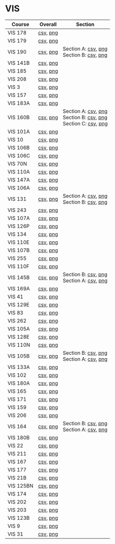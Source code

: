 # VIS

| Course | Overall | Section |
| ------ | ------- | ------- |
| VIS 178 | [csv](https://github.com/UCSD-Historical-Enrollment-Data/2024Spring/blob/main/overall/VIS%20178.csv), [png](https://raw.githubusercontent.com/UCSD-Historical-Enrollment-Data/2024Spring/main/plot_overall/VIS%20178.png) |  |
| VIS 179 | [csv](https://github.com/UCSD-Historical-Enrollment-Data/2024Spring/blob/main/overall/VIS%20179.csv), [png](https://raw.githubusercontent.com/UCSD-Historical-Enrollment-Data/2024Spring/main/plot_overall/VIS%20179.png) |  |
| VIS 190 | [csv](https://github.com/UCSD-Historical-Enrollment-Data/2024Spring/blob/main/overall/VIS%20190.csv), [png](https://raw.githubusercontent.com/UCSD-Historical-Enrollment-Data/2024Spring/main/plot_overall/VIS%20190.png) | Section A: [csv](https://github.com/UCSD-Historical-Enrollment-Data/2024Spring/blob/main/section/VIS%20190_A.csv), [png](https://raw.githubusercontent.com/UCSD-Historical-Enrollment-Data/2024Spring/main/plot_section/VIS%20190_A.png)<br>Section B: [csv](https://github.com/UCSD-Historical-Enrollment-Data/2024Spring/blob/main/section/VIS%20190_B.csv), [png](https://raw.githubusercontent.com/UCSD-Historical-Enrollment-Data/2024Spring/main/plot_section/VIS%20190_B.png) |
| VIS 141B | [csv](https://github.com/UCSD-Historical-Enrollment-Data/2024Spring/blob/main/overall/VIS%20141B.csv), [png](https://raw.githubusercontent.com/UCSD-Historical-Enrollment-Data/2024Spring/main/plot_overall/VIS%20141B.png) |  |
| VIS 185 | [csv](https://github.com/UCSD-Historical-Enrollment-Data/2024Spring/blob/main/overall/VIS%20185.csv), [png](https://raw.githubusercontent.com/UCSD-Historical-Enrollment-Data/2024Spring/main/plot_overall/VIS%20185.png) |  |
| VIS 208 | [csv](https://github.com/UCSD-Historical-Enrollment-Data/2024Spring/blob/main/overall/VIS%20208.csv), [png](https://raw.githubusercontent.com/UCSD-Historical-Enrollment-Data/2024Spring/main/plot_overall/VIS%20208.png) |  |
| VIS 3 | [csv](https://github.com/UCSD-Historical-Enrollment-Data/2024Spring/blob/main/overall/VIS%203.csv), [png](https://raw.githubusercontent.com/UCSD-Historical-Enrollment-Data/2024Spring/main/plot_overall/VIS%203.png) |  |
| VIS 157 | [csv](https://github.com/UCSD-Historical-Enrollment-Data/2024Spring/blob/main/overall/VIS%20157.csv), [png](https://raw.githubusercontent.com/UCSD-Historical-Enrollment-Data/2024Spring/main/plot_overall/VIS%20157.png) |  |
| VIS 183A | [csv](https://github.com/UCSD-Historical-Enrollment-Data/2024Spring/blob/main/overall/VIS%20183A.csv), [png](https://raw.githubusercontent.com/UCSD-Historical-Enrollment-Data/2024Spring/main/plot_overall/VIS%20183A.png) |  |
| VIS 160B | [csv](https://github.com/UCSD-Historical-Enrollment-Data/2024Spring/blob/main/overall/VIS%20160B.csv), [png](https://raw.githubusercontent.com/UCSD-Historical-Enrollment-Data/2024Spring/main/plot_overall/VIS%20160B.png) | Section A: [csv](https://github.com/UCSD-Historical-Enrollment-Data/2024Spring/blob/main/section/VIS%20160B_A.csv), [png](https://raw.githubusercontent.com/UCSD-Historical-Enrollment-Data/2024Spring/main/plot_section/VIS%20160B_A.png)<br>Section B: [csv](https://github.com/UCSD-Historical-Enrollment-Data/2024Spring/blob/main/section/VIS%20160B_B.csv), [png](https://raw.githubusercontent.com/UCSD-Historical-Enrollment-Data/2024Spring/main/plot_section/VIS%20160B_B.png)<br>Section C: [csv](https://github.com/UCSD-Historical-Enrollment-Data/2024Spring/blob/main/section/VIS%20160B_C.csv), [png](https://raw.githubusercontent.com/UCSD-Historical-Enrollment-Data/2024Spring/main/plot_section/VIS%20160B_C.png) |
| VIS 101A | [csv](https://github.com/UCSD-Historical-Enrollment-Data/2024Spring/blob/main/overall/VIS%20101A.csv), [png](https://raw.githubusercontent.com/UCSD-Historical-Enrollment-Data/2024Spring/main/plot_overall/VIS%20101A.png) |  |
| VIS 10 | [csv](https://github.com/UCSD-Historical-Enrollment-Data/2024Spring/blob/main/overall/VIS%2010.csv), [png](https://raw.githubusercontent.com/UCSD-Historical-Enrollment-Data/2024Spring/main/plot_overall/VIS%2010.png) |  |
| VIS 106B | [csv](https://github.com/UCSD-Historical-Enrollment-Data/2024Spring/blob/main/overall/VIS%20106B.csv), [png](https://raw.githubusercontent.com/UCSD-Historical-Enrollment-Data/2024Spring/main/plot_overall/VIS%20106B.png) |  |
| VIS 106C | [csv](https://github.com/UCSD-Historical-Enrollment-Data/2024Spring/blob/main/overall/VIS%20106C.csv), [png](https://raw.githubusercontent.com/UCSD-Historical-Enrollment-Data/2024Spring/main/plot_overall/VIS%20106C.png) |  |
| VIS 70N | [csv](https://github.com/UCSD-Historical-Enrollment-Data/2024Spring/blob/main/overall/VIS%2070N.csv), [png](https://raw.githubusercontent.com/UCSD-Historical-Enrollment-Data/2024Spring/main/plot_overall/VIS%2070N.png) |  |
| VIS 110A | [csv](https://github.com/UCSD-Historical-Enrollment-Data/2024Spring/blob/main/overall/VIS%20110A.csv), [png](https://raw.githubusercontent.com/UCSD-Historical-Enrollment-Data/2024Spring/main/plot_overall/VIS%20110A.png) |  |
| VIS 147A | [csv](https://github.com/UCSD-Historical-Enrollment-Data/2024Spring/blob/main/overall/VIS%20147A.csv), [png](https://raw.githubusercontent.com/UCSD-Historical-Enrollment-Data/2024Spring/main/plot_overall/VIS%20147A.png) |  |
| VIS 106A | [csv](https://github.com/UCSD-Historical-Enrollment-Data/2024Spring/blob/main/overall/VIS%20106A.csv), [png](https://raw.githubusercontent.com/UCSD-Historical-Enrollment-Data/2024Spring/main/plot_overall/VIS%20106A.png) |  |
| VIS 131 | [csv](https://github.com/UCSD-Historical-Enrollment-Data/2024Spring/blob/main/overall/VIS%20131.csv), [png](https://raw.githubusercontent.com/UCSD-Historical-Enrollment-Data/2024Spring/main/plot_overall/VIS%20131.png) | Section A: [csv](https://github.com/UCSD-Historical-Enrollment-Data/2024Spring/blob/main/section/VIS%20131_A.csv), [png](https://raw.githubusercontent.com/UCSD-Historical-Enrollment-Data/2024Spring/main/plot_section/VIS%20131_A.png)<br>Section B: [csv](https://github.com/UCSD-Historical-Enrollment-Data/2024Spring/blob/main/section/VIS%20131_B.csv), [png](https://raw.githubusercontent.com/UCSD-Historical-Enrollment-Data/2024Spring/main/plot_section/VIS%20131_B.png) |
| VIS 243 | [csv](https://github.com/UCSD-Historical-Enrollment-Data/2024Spring/blob/main/overall/VIS%20243.csv), [png](https://raw.githubusercontent.com/UCSD-Historical-Enrollment-Data/2024Spring/main/plot_overall/VIS%20243.png) |  |
| VIS 107A | [csv](https://github.com/UCSD-Historical-Enrollment-Data/2024Spring/blob/main/overall/VIS%20107A.csv), [png](https://raw.githubusercontent.com/UCSD-Historical-Enrollment-Data/2024Spring/main/plot_overall/VIS%20107A.png) |  |
| VIS 126P | [csv](https://github.com/UCSD-Historical-Enrollment-Data/2024Spring/blob/main/overall/VIS%20126P.csv), [png](https://raw.githubusercontent.com/UCSD-Historical-Enrollment-Data/2024Spring/main/plot_overall/VIS%20126P.png) |  |
| VIS 134 | [csv](https://github.com/UCSD-Historical-Enrollment-Data/2024Spring/blob/main/overall/VIS%20134.csv), [png](https://raw.githubusercontent.com/UCSD-Historical-Enrollment-Data/2024Spring/main/plot_overall/VIS%20134.png) |  |
| VIS 110E | [csv](https://github.com/UCSD-Historical-Enrollment-Data/2024Spring/blob/main/overall/VIS%20110E.csv), [png](https://raw.githubusercontent.com/UCSD-Historical-Enrollment-Data/2024Spring/main/plot_overall/VIS%20110E.png) |  |
| VIS 107B | [csv](https://github.com/UCSD-Historical-Enrollment-Data/2024Spring/blob/main/overall/VIS%20107B.csv), [png](https://raw.githubusercontent.com/UCSD-Historical-Enrollment-Data/2024Spring/main/plot_overall/VIS%20107B.png) |  |
| VIS 255 | [csv](https://github.com/UCSD-Historical-Enrollment-Data/2024Spring/blob/main/overall/VIS%20255.csv), [png](https://raw.githubusercontent.com/UCSD-Historical-Enrollment-Data/2024Spring/main/plot_overall/VIS%20255.png) |  |
| VIS 110F | [csv](https://github.com/UCSD-Historical-Enrollment-Data/2024Spring/blob/main/overall/VIS%20110F.csv), [png](https://raw.githubusercontent.com/UCSD-Historical-Enrollment-Data/2024Spring/main/plot_overall/VIS%20110F.png) |  |
| VIS 145B | [csv](https://github.com/UCSD-Historical-Enrollment-Data/2024Spring/blob/main/overall/VIS%20145B.csv), [png](https://raw.githubusercontent.com/UCSD-Historical-Enrollment-Data/2024Spring/main/plot_overall/VIS%20145B.png) | Section B: [csv](https://github.com/UCSD-Historical-Enrollment-Data/2024Spring/blob/main/section/VIS%20145B_B.csv), [png](https://raw.githubusercontent.com/UCSD-Historical-Enrollment-Data/2024Spring/main/plot_section/VIS%20145B_B.png)<br>Section A: [csv](https://github.com/UCSD-Historical-Enrollment-Data/2024Spring/blob/main/section/VIS%20145B_A.csv), [png](https://raw.githubusercontent.com/UCSD-Historical-Enrollment-Data/2024Spring/main/plot_section/VIS%20145B_A.png) |
| VIS 169A | [csv](https://github.com/UCSD-Historical-Enrollment-Data/2024Spring/blob/main/overall/VIS%20169A.csv), [png](https://raw.githubusercontent.com/UCSD-Historical-Enrollment-Data/2024Spring/main/plot_overall/VIS%20169A.png) |  |
| VIS 41 | [csv](https://github.com/UCSD-Historical-Enrollment-Data/2024Spring/blob/main/overall/VIS%2041.csv), [png](https://raw.githubusercontent.com/UCSD-Historical-Enrollment-Data/2024Spring/main/plot_overall/VIS%2041.png) |  |
| VIS 129E | [csv](https://github.com/UCSD-Historical-Enrollment-Data/2024Spring/blob/main/overall/VIS%20129E.csv), [png](https://raw.githubusercontent.com/UCSD-Historical-Enrollment-Data/2024Spring/main/plot_overall/VIS%20129E.png) |  |
| VIS 83 | [csv](https://github.com/UCSD-Historical-Enrollment-Data/2024Spring/blob/main/overall/VIS%2083.csv), [png](https://raw.githubusercontent.com/UCSD-Historical-Enrollment-Data/2024Spring/main/plot_overall/VIS%2083.png) |  |
| VIS 262 | [csv](https://github.com/UCSD-Historical-Enrollment-Data/2024Spring/blob/main/overall/VIS%20262.csv), [png](https://raw.githubusercontent.com/UCSD-Historical-Enrollment-Data/2024Spring/main/plot_overall/VIS%20262.png) |  |
| VIS 105A | [csv](https://github.com/UCSD-Historical-Enrollment-Data/2024Spring/blob/main/overall/VIS%20105A.csv), [png](https://raw.githubusercontent.com/UCSD-Historical-Enrollment-Data/2024Spring/main/plot_overall/VIS%20105A.png) |  |
| VIS 128E | [csv](https://github.com/UCSD-Historical-Enrollment-Data/2024Spring/blob/main/overall/VIS%20128E.csv), [png](https://raw.githubusercontent.com/UCSD-Historical-Enrollment-Data/2024Spring/main/plot_overall/VIS%20128E.png) |  |
| VIS 110N | [csv](https://github.com/UCSD-Historical-Enrollment-Data/2024Spring/blob/main/overall/VIS%20110N.csv), [png](https://raw.githubusercontent.com/UCSD-Historical-Enrollment-Data/2024Spring/main/plot_overall/VIS%20110N.png) |  |
| VIS 105B | [csv](https://github.com/UCSD-Historical-Enrollment-Data/2024Spring/blob/main/overall/VIS%20105B.csv), [png](https://raw.githubusercontent.com/UCSD-Historical-Enrollment-Data/2024Spring/main/plot_overall/VIS%20105B.png) | Section B: [csv](https://github.com/UCSD-Historical-Enrollment-Data/2024Spring/blob/main/section/VIS%20105B_B.csv), [png](https://raw.githubusercontent.com/UCSD-Historical-Enrollment-Data/2024Spring/main/plot_section/VIS%20105B_B.png)<br>Section A: [csv](https://github.com/UCSD-Historical-Enrollment-Data/2024Spring/blob/main/section/VIS%20105B_A.csv), [png](https://raw.githubusercontent.com/UCSD-Historical-Enrollment-Data/2024Spring/main/plot_section/VIS%20105B_A.png) |
| VIS 133A | [csv](https://github.com/UCSD-Historical-Enrollment-Data/2024Spring/blob/main/overall/VIS%20133A.csv), [png](https://raw.githubusercontent.com/UCSD-Historical-Enrollment-Data/2024Spring/main/plot_overall/VIS%20133A.png) |  |
| VIS 102 | [csv](https://github.com/UCSD-Historical-Enrollment-Data/2024Spring/blob/main/overall/VIS%20102.csv), [png](https://raw.githubusercontent.com/UCSD-Historical-Enrollment-Data/2024Spring/main/plot_overall/VIS%20102.png) |  |
| VIS 180A | [csv](https://github.com/UCSD-Historical-Enrollment-Data/2024Spring/blob/main/overall/VIS%20180A.csv), [png](https://raw.githubusercontent.com/UCSD-Historical-Enrollment-Data/2024Spring/main/plot_overall/VIS%20180A.png) |  |
| VIS 165 | [csv](https://github.com/UCSD-Historical-Enrollment-Data/2024Spring/blob/main/overall/VIS%20165.csv), [png](https://raw.githubusercontent.com/UCSD-Historical-Enrollment-Data/2024Spring/main/plot_overall/VIS%20165.png) |  |
| VIS 171 | [csv](https://github.com/UCSD-Historical-Enrollment-Data/2024Spring/blob/main/overall/VIS%20171.csv), [png](https://raw.githubusercontent.com/UCSD-Historical-Enrollment-Data/2024Spring/main/plot_overall/VIS%20171.png) |  |
| VIS 159 | [csv](https://github.com/UCSD-Historical-Enrollment-Data/2024Spring/blob/main/overall/VIS%20159.csv), [png](https://raw.githubusercontent.com/UCSD-Historical-Enrollment-Data/2024Spring/main/plot_overall/VIS%20159.png) |  |
| VIS 206 | [csv](https://github.com/UCSD-Historical-Enrollment-Data/2024Spring/blob/main/overall/VIS%20206.csv), [png](https://raw.githubusercontent.com/UCSD-Historical-Enrollment-Data/2024Spring/main/plot_overall/VIS%20206.png) |  |
| VIS 164 | [csv](https://github.com/UCSD-Historical-Enrollment-Data/2024Spring/blob/main/overall/VIS%20164.csv), [png](https://raw.githubusercontent.com/UCSD-Historical-Enrollment-Data/2024Spring/main/plot_overall/VIS%20164.png) | Section B: [csv](https://github.com/UCSD-Historical-Enrollment-Data/2024Spring/blob/main/section/VIS%20164_B.csv), [png](https://raw.githubusercontent.com/UCSD-Historical-Enrollment-Data/2024Spring/main/plot_section/VIS%20164_B.png)<br>Section A: [csv](https://github.com/UCSD-Historical-Enrollment-Data/2024Spring/blob/main/section/VIS%20164_A.csv), [png](https://raw.githubusercontent.com/UCSD-Historical-Enrollment-Data/2024Spring/main/plot_section/VIS%20164_A.png) |
| VIS 180B | [csv](https://github.com/UCSD-Historical-Enrollment-Data/2024Spring/blob/main/overall/VIS%20180B.csv), [png](https://raw.githubusercontent.com/UCSD-Historical-Enrollment-Data/2024Spring/main/plot_overall/VIS%20180B.png) |  |
| VIS 22 | [csv](https://github.com/UCSD-Historical-Enrollment-Data/2024Spring/blob/main/overall/VIS%2022.csv), [png](https://raw.githubusercontent.com/UCSD-Historical-Enrollment-Data/2024Spring/main/plot_overall/VIS%2022.png) |  |
| VIS 211 | [csv](https://github.com/UCSD-Historical-Enrollment-Data/2024Spring/blob/main/overall/VIS%20211.csv), [png](https://raw.githubusercontent.com/UCSD-Historical-Enrollment-Data/2024Spring/main/plot_overall/VIS%20211.png) |  |
| VIS 167 | [csv](https://github.com/UCSD-Historical-Enrollment-Data/2024Spring/blob/main/overall/VIS%20167.csv), [png](https://raw.githubusercontent.com/UCSD-Historical-Enrollment-Data/2024Spring/main/plot_overall/VIS%20167.png) |  |
| VIS 177 | [csv](https://github.com/UCSD-Historical-Enrollment-Data/2024Spring/blob/main/overall/VIS%20177.csv), [png](https://raw.githubusercontent.com/UCSD-Historical-Enrollment-Data/2024Spring/main/plot_overall/VIS%20177.png) |  |
| VIS 21B | [csv](https://github.com/UCSD-Historical-Enrollment-Data/2024Spring/blob/main/overall/VIS%2021B.csv), [png](https://raw.githubusercontent.com/UCSD-Historical-Enrollment-Data/2024Spring/main/plot_overall/VIS%2021B.png) |  |
| VIS 125BN | [csv](https://github.com/UCSD-Historical-Enrollment-Data/2024Spring/blob/main/overall/VIS%20125BN.csv), [png](https://raw.githubusercontent.com/UCSD-Historical-Enrollment-Data/2024Spring/main/plot_overall/VIS%20125BN.png) |  |
| VIS 174 | [csv](https://github.com/UCSD-Historical-Enrollment-Data/2024Spring/blob/main/overall/VIS%20174.csv), [png](https://raw.githubusercontent.com/UCSD-Historical-Enrollment-Data/2024Spring/main/plot_overall/VIS%20174.png) |  |
| VIS 202 | [csv](https://github.com/UCSD-Historical-Enrollment-Data/2024Spring/blob/main/overall/VIS%20202.csv), [png](https://raw.githubusercontent.com/UCSD-Historical-Enrollment-Data/2024Spring/main/plot_overall/VIS%20202.png) |  |
| VIS 203 | [csv](https://github.com/UCSD-Historical-Enrollment-Data/2024Spring/blob/main/overall/VIS%20203.csv), [png](https://raw.githubusercontent.com/UCSD-Historical-Enrollment-Data/2024Spring/main/plot_overall/VIS%20203.png) |  |
| VIS 123B | [csv](https://github.com/UCSD-Historical-Enrollment-Data/2024Spring/blob/main/overall/VIS%20123B.csv), [png](https://raw.githubusercontent.com/UCSD-Historical-Enrollment-Data/2024Spring/main/plot_overall/VIS%20123B.png) |  |
| VIS 9 | [csv](https://github.com/UCSD-Historical-Enrollment-Data/2024Spring/blob/main/overall/VIS%209.csv), [png](https://raw.githubusercontent.com/UCSD-Historical-Enrollment-Data/2024Spring/main/plot_overall/VIS%209.png) |  |
| VIS 31 | [csv](https://github.com/UCSD-Historical-Enrollment-Data/2024Spring/blob/main/overall/VIS%2031.csv), [png](https://raw.githubusercontent.com/UCSD-Historical-Enrollment-Data/2024Spring/main/plot_overall/VIS%2031.png) |  |
